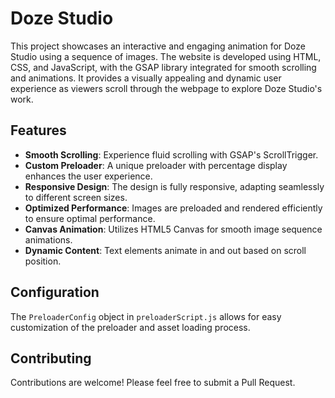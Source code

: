 # Doze Studio

This project showcases an interactive and engaging animation for Doze Studio using a sequence of images. The website is developed using HTML, CSS, and JavaScript, with the GSAP library integrated for smooth scrolling and animations. It provides a visually appealing and dynamic user experience as viewers scroll through the webpage to explore Doze Studio's work.

## Features

- **Smooth Scrolling**: Experience fluid scrolling with GSAP's ScrollTrigger.
- **Custom Preloader**: A unique preloader with percentage display enhances the user experience.
- **Responsive Design**: The design is fully responsive, adapting seamlessly to different screen sizes.
- **Optimized Performance**: Images are preloaded and rendered efficiently to ensure optimal performance.
- **Canvas Animation**: Utilizes HTML5 Canvas for smooth image sequence animations.
- **Dynamic Content**: Text elements animate in and out based on scroll position.

## Configuration

The `PreloaderConfig` object in `preloaderScript.js` allows for easy customization of the preloader and asset loading process.

## Contributing

Contributions are welcome! Please feel free to submit a Pull Request.
